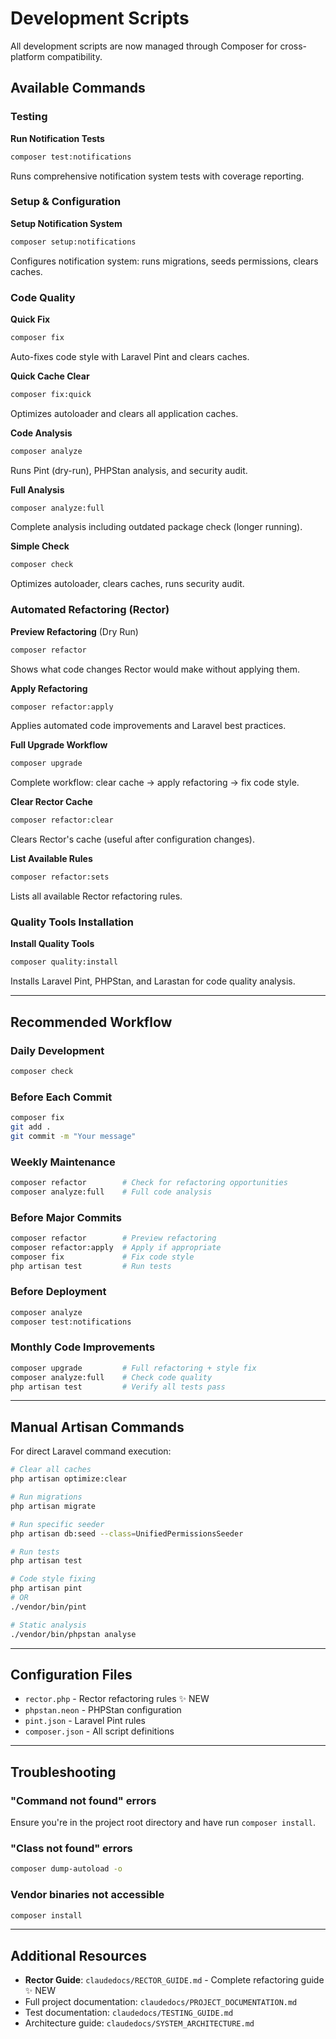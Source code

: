 # Development Scripts

All development scripts are now managed through Composer for cross-platform compatibility.

## Available Commands

### Testing

**Run Notification Tests**
```bash
composer test:notifications
```
Runs comprehensive notification system tests with coverage reporting.

### Setup & Configuration

**Setup Notification System**
```bash
composer setup:notifications
```
Configures notification system: runs migrations, seeds permissions, clears caches.

### Code Quality

**Quick Fix**
```bash
composer fix
```
Auto-fixes code style with Laravel Pint and clears caches.

**Quick Cache Clear**
```bash
composer fix:quick
```
Optimizes autoloader and clears all application caches.

**Code Analysis**
```bash
composer analyze
```
Runs Pint (dry-run), PHPStan analysis, and security audit.

**Full Analysis**
```bash
composer analyze:full
```
Complete analysis including outdated package check (longer running).

**Simple Check**
```bash
composer check
```
Optimizes autoloader, clears caches, runs security audit.

### Automated Refactoring (Rector)

**Preview Refactoring** (Dry Run)
```bash
composer refactor
```
Shows what code changes Rector would make without applying them.

**Apply Refactoring**
```bash
composer refactor:apply
```
Applies automated code improvements and Laravel best practices.

**Full Upgrade Workflow**
```bash
composer upgrade
```
Complete workflow: clear cache → apply refactoring → fix code style.

**Clear Rector Cache**
```bash
composer refactor:clear
```
Clears Rector's cache (useful after configuration changes).

**List Available Rules**
```bash
composer refactor:sets
```
Lists all available Rector refactoring rules.

### Quality Tools Installation

**Install Quality Tools**
```bash
composer quality:install
```
Installs Laravel Pint, PHPStan, and Larastan for code quality analysis.

---

## Recommended Workflow

### Daily Development
```bash
composer check
```

### Before Each Commit
```bash
composer fix
git add .
git commit -m "Your message"
```

### Weekly Maintenance
```bash
composer refactor        # Check for refactoring opportunities
composer analyze:full    # Full code analysis
```

### Before Major Commits
```bash
composer refactor        # Preview refactoring
composer refactor:apply  # Apply if appropriate
composer fix             # Fix code style
php artisan test         # Run tests
```

### Before Deployment
```bash
composer analyze
composer test:notifications
```

### Monthly Code Improvements
```bash
composer upgrade         # Full refactoring + style fix
composer analyze:full    # Check code quality
php artisan test         # Verify all tests pass
```

---

## Manual Artisan Commands

For direct Laravel command execution:

```bash
# Clear all caches
php artisan optimize:clear

# Run migrations
php artisan migrate

# Run specific seeder
php artisan db:seed --class=UnifiedPermissionsSeeder

# Run tests
php artisan test

# Code style fixing
php artisan pint
# OR
./vendor/bin/pint

# Static analysis
./vendor/bin/phpstan analyse
```

---

## Configuration Files

- `rector.php` - Rector refactoring rules ✨ NEW
- `phpstan.neon` - PHPStan configuration
- `pint.json` - Laravel Pint rules
- `composer.json` - All script definitions

---

## Troubleshooting

### "Command not found" errors
Ensure you're in the project root directory and have run `composer install`.

### "Class not found" errors
```bash
composer dump-autoload -o
```

### Vendor binaries not accessible
```bash
composer install
```

---

## Additional Resources

- **Rector Guide**: `claudedocs/RECTOR_GUIDE.md` - Complete refactoring guide ✨ NEW
- Full project documentation: `claudedocs/PROJECT_DOCUMENTATION.md`
- Test documentation: `claudedocs/TESTING_GUIDE.md`
- Architecture guide: `claudedocs/SYSTEM_ARCHITECTURE.md`
